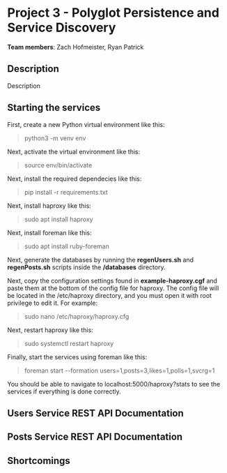 # Project 3 - Polyglot Persistence and Service Discovery

**Team members**: Zach Hofmeister, Ryan Patrick 

## Description

Description

## Starting the services

First, create a new Python virtual environment like this:
> python3 -m venv env

Next, activate the virtual environment like this:
> source env/bin/activate

Next, install the required dependecies like this:
> pip install -r requirements.txt

Next, install haproxy like this:
> sudo apt install haproxy

Next, install foreman like this:
> sudo apt install ruby-foreman

Next, generate the databases by running the **regenUsers.sh** and **regenPosts.sh** scripts inside the **/databases** directory.

Next, copy the configuration settings found in **example-haproxy.cgf** and paste them at the bottom of the config file for haproxy.
The config file will be located in the /etc/haproxy directory, and you must open it with root privilege to edit it. For example:
> sudo nano /etc/haproxy/haproxy.cfg

Next, restart haproxy like this:
> sudo systemctl restart haproxy

Finally, start the services using foreman like this:
> foreman start --formation users=1,posts=3,likes=1,polls=1,svcrg=1

You should be able to navigate to localhost:5000/haproxy?stats to see the services if everything is done correctly.

## Users Service REST API Documentation



## Posts Service REST API Documentation



## Shortcomings

